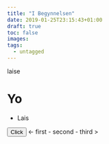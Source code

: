 ```yaml
---
title: "I Begynnelsen"
date: 2019-01-25T23:15:43+01:00
draft: true
toc: false
images:
tags: 
  - untagged
---
```


laise
<h1>Yo</h1>
<ul>
  <li>Lais</li>
</ul>
<button>Click</button>
<- first
- second
- third
>